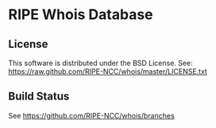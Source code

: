 # RIPE Whois Database

License
-------
This software is distributed under the BSD License.
See: https://raw.github.com/RIPE-NCC/whois/master/LICENSE.txt

Build Status
------------
See https://github.com/RIPE-NCC/whois/branches
